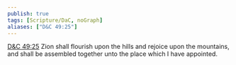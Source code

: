 ```yaml
---
publish: true
tags: [Scripture/DaC, noGraph]
aliases: ["D&C 49:25"]
---
```

[D&C 49:25](https://churchofjesuschrist.org/study/scriptures/dc-testament/dc/49?lang=eng&id=p25#p25) Zion shall flourish upon the hills and rejoice upon the mountains, and shall be assembled together unto the place which I have appointed.
